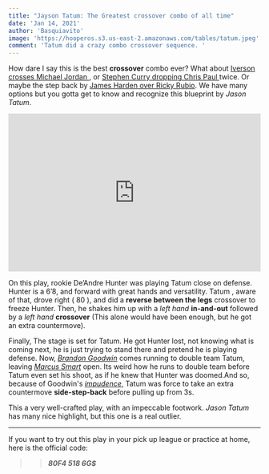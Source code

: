 ```yaml
---
title: "Jayson Tatum: The Greatest crossover combo of all time"
date: 'Jan 14, 2021'
author: 'Basquiavito'
image: 'https://hooperos.s3.us-east-2.amazonaws.com/tables/tatum.jpeg'
comment: 'Tatum did a crazy combo crossover sequence. '
---
```


How dare I say this is the best **crossover** combo ever? What about [Iverson crosses Michael Jordan ](https://hoopscript.com/article?_id=60004502808c82e90fc94d29), or [ Stephen Curry dropping Chris Paul ](https://hoopscript.com/article?_id=60004502808c82e90fc94d29) twice. Or maybe the step back by [James Harden over Ricky Rubio](https://hoopscript.com/article?_id=60004502808c82e90fc94d29). We have many options but you gotta get to know and recognize this blueprint by *Jason Tatum*.  

<iframe width="100%" height="315" src="https://www.youtube.com/embed/leKjRJbKpcY" frameborder="0" allow="accelerometer; autoplay; clipboard-write; encrypted-media; gyroscope; picture-in-picture" allowfullscreen></iframe>



On this play, rookie De’Andre Hunter was playing Tatum close on defense. Hunter is a 6’8, and  forward with great hands and versatility.  Tatum , aware of that, drove right ( 80 ), and did a **reverse between the legs** crossover to freeze Hunter. Then, he shakes him up with a *left hand* **in-and-out** followed by a *left hand* **crossover** (This alone would have been enough, but he got an extra countermove). 


Finally, The stage is set for Tatum. He got Hunter lost, not knowing what is coming next, he is just trying to stand there and pretend he is playing defense. Now, [*Brandon Goodwin*](https://www.basketball-reference.com/players/g/goodwbr01.html) comes running to double team Tatum, leaving [*Marcus Smart*](https://www.basketball-reference.com/players/s/smartma01.html) open. Its  weird how he runs to double team before Tatum even set his shoot, as if he knew that Hunter was doomed.And so, because of Goodwin's [*impudence*](https://www.vocabulary.com/dictionary/impudent#:~:text=An%20impudent%20person%20is%20bold,%2C%20and%20pudens%2C%20meaning%20shame.), Tatum was force to take an extra countermove **side-step-back** before pulling up from 3s. 

This a very well-crafted play, with an impeccable footwork. *Jason Tatum* has many nice highlight, but this one is a real outlier.

***

 If you want to try out this play in your pick up league or practice at home, here is the official code:

>>***80F4 518 6G$***

